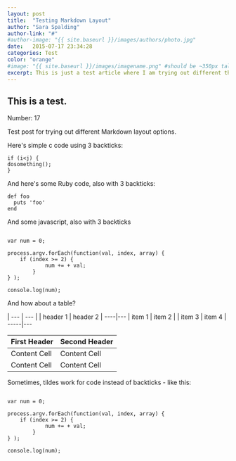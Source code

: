 ```yaml
---
layout: post
title:  "Testing Markdown Layout"
author: "Sara Spalding"
author-link: "#"
#author-image: "{{ site.baseurl }}/images/authors/photo.jpg"
date:   2015-07-17 23:34:28
categories: Test
color: "orange"
#image: "{{ site.baseurl }}/images/imagename.png" #should be ~350px tall
excerpt: This is just a test article where I am trying out different things like code highlighting with Jeykll and pygment
---
```


## This is a test.

Number: 17

Test post for trying out different Markdown layout options.

Here's simple c code using 3 backticks:

```
if (i<j) {
dosomething();
}
```

And here's some Ruby code, also with 3 backticks:

```
def foo
  puts 'foo'
end
```

And some javascript, also with 3 backticks

```

var num = 0;

process.argv.forEach(function(val, index, array) {
	if (index >= 2) {
            num += + val;
        }
} );

console.log(num);

```

And how about a table?

| --- | --- |
| header 1 | header 2 |
----|---
| item 1 | item 2 |
| item 3 | item 4 |
-----|---

First Header  | Second Header
------------- | -------------
Content Cell  | Content Cell
Content Cell  | Content Cell

Sometimes, tildes work for code instead of backticks - like this:

~~~

var num = 0;

process.argv.forEach(function(val, index, array) {
	if (index >= 2) {
            num += + val;
        }
} );

console.log(num);

~~~
